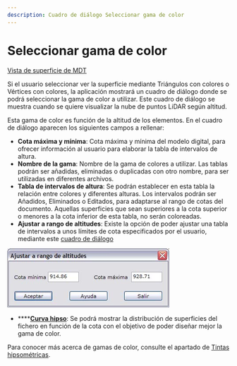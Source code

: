 ```yaml
---
description: Cuadro de diálogo Seleccionar gama de color
---
```


# Seleccionar gama de color

[Vista de superficie de MDT](../herramientas-de-visualizacion/untitled-263.md)

Si el usuario seleccionar ver la superficie mediante Triángulos con colores o Vértices con colores, la aplicación mostrará un cuadro de diálogo donde se podrá seleccionar la gama de color a utilizar. Este cuadro de diálogo se muestra cuando se quiere visualizar la nube de puntos LiDAR según altitud.

Esta gama de color es función de la altitud de los elementos. En el cuadro de diálogo aparecen los siguientes campos a rellenar:

* **Cota máxima y mínima**: Cota máxima y mínima del modelo digital, para ofrecer información al usuario para elaborar la tabla de intervalos de altura.
* **Nombre de la gama**: Nombre de la gama de colores a utilizar. Las tablas podrán ser añadidas, eliminadas o duplicadas con otro nombre, para ser utilizadas en diferentes archivos.
* **Tabla de intervalos de altura**: Se podrán establecer en esta tabla la relación entre colores y diferentes alturas. Los intervalos podrán ser Añadidos, Eliminados o Editados, para adaptarse al rango de cotas del documento. Aquellas superficies que sean superiores a la cota superior o menores a la cota inferior de esta tabla, no serán coloreadas.
* **Ajustar a rango de altitudes**: Existe la opción de poder ajustar una tabla de intervalos a unos límites de cota especificados por el usuario, mediante este [cuadro de diálogo](../herramientas-mdt/untitled-157/untitled-17.md)

![](../../.gitbook/assets/dialogo-ajustar-rango.jpg)

* \*\*\*\*[**Curva hipso**](untitled-90.md): Se podrá mostrar la distribución de superficies del fichero en función de la cota con el objetivo de poder diseñar mejor la gama de color.

Para conocer más acerca de gamas de color, consulte el apartado de [Tintas hipsométricas](../como.../untitled-282.md).

